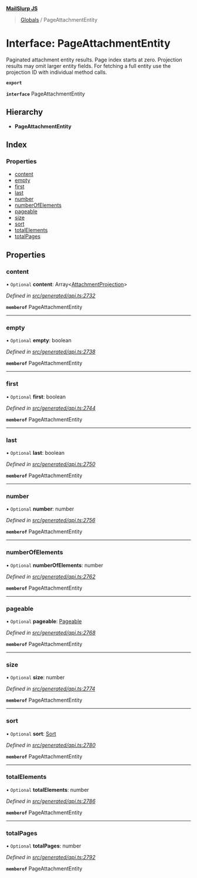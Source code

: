 **[MailSlurp JS](../README.md)**

> [Globals](../README.md) / PageAttachmentEntity

# Interface: PageAttachmentEntity

Paginated attachment entity results. Page index starts at zero. Projection results may omit larger entity fields. For fetching a full entity use the projection ID with individual method calls.

**`export`** 

**`interface`** PageAttachmentEntity

## Hierarchy

* **PageAttachmentEntity**

## Index

### Properties

* [content](pageattachmententity.md#content)
* [empty](pageattachmententity.md#empty)
* [first](pageattachmententity.md#first)
* [last](pageattachmententity.md#last)
* [number](pageattachmententity.md#number)
* [numberOfElements](pageattachmententity.md#numberofelements)
* [pageable](pageattachmententity.md#pageable)
* [size](pageattachmententity.md#size)
* [sort](pageattachmententity.md#sort)
* [totalElements](pageattachmententity.md#totalelements)
* [totalPages](pageattachmententity.md#totalpages)

## Properties

### content

• `Optional` **content**: Array\<[AttachmentProjection](attachmentprojection.md)>

*Defined in [src/generated/api.ts:2732](https://github.com/mailslurp/mailslurp-client/blob/6b679b8/src/generated/api.ts#L2732)*

**`memberof`** PageAttachmentEntity

___

### empty

• `Optional` **empty**: boolean

*Defined in [src/generated/api.ts:2738](https://github.com/mailslurp/mailslurp-client/blob/6b679b8/src/generated/api.ts#L2738)*

**`memberof`** PageAttachmentEntity

___

### first

• `Optional` **first**: boolean

*Defined in [src/generated/api.ts:2744](https://github.com/mailslurp/mailslurp-client/blob/6b679b8/src/generated/api.ts#L2744)*

**`memberof`** PageAttachmentEntity

___

### last

• `Optional` **last**: boolean

*Defined in [src/generated/api.ts:2750](https://github.com/mailslurp/mailslurp-client/blob/6b679b8/src/generated/api.ts#L2750)*

**`memberof`** PageAttachmentEntity

___

### number

• `Optional` **number**: number

*Defined in [src/generated/api.ts:2756](https://github.com/mailslurp/mailslurp-client/blob/6b679b8/src/generated/api.ts#L2756)*

**`memberof`** PageAttachmentEntity

___

### numberOfElements

• `Optional` **numberOfElements**: number

*Defined in [src/generated/api.ts:2762](https://github.com/mailslurp/mailslurp-client/blob/6b679b8/src/generated/api.ts#L2762)*

**`memberof`** PageAttachmentEntity

___

### pageable

• `Optional` **pageable**: [Pageable](pageable.md)

*Defined in [src/generated/api.ts:2768](https://github.com/mailslurp/mailslurp-client/blob/6b679b8/src/generated/api.ts#L2768)*

**`memberof`** PageAttachmentEntity

___

### size

• `Optional` **size**: number

*Defined in [src/generated/api.ts:2774](https://github.com/mailslurp/mailslurp-client/blob/6b679b8/src/generated/api.ts#L2774)*

**`memberof`** PageAttachmentEntity

___

### sort

• `Optional` **sort**: [Sort](sort.md)

*Defined in [src/generated/api.ts:2780](https://github.com/mailslurp/mailslurp-client/blob/6b679b8/src/generated/api.ts#L2780)*

**`memberof`** PageAttachmentEntity

___

### totalElements

• `Optional` **totalElements**: number

*Defined in [src/generated/api.ts:2786](https://github.com/mailslurp/mailslurp-client/blob/6b679b8/src/generated/api.ts#L2786)*

**`memberof`** PageAttachmentEntity

___

### totalPages

• `Optional` **totalPages**: number

*Defined in [src/generated/api.ts:2792](https://github.com/mailslurp/mailslurp-client/blob/6b679b8/src/generated/api.ts#L2792)*

**`memberof`** PageAttachmentEntity
